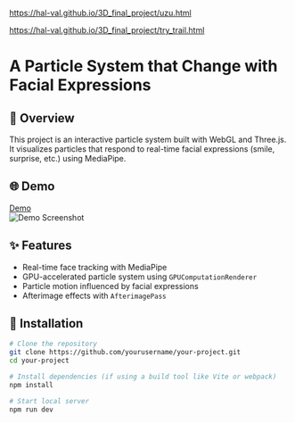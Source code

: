https://hal-val.github.io/3D_final_project/uzu.html 

https://hal-val.github.io/3D_final_project/try_trail.html


# A Particle System that Change with Facial Expressions


## 📖 Overview
This project is an interactive particle system built with WebGL and Three.js. It visualizes particles that respond to real-time facial expressions (smile, surprise, etc.) using MediaPipe.

## 🌐 Demo
[Demo](https://hal-val.github.io/3D_final_project/ParticleSystem.html)  
![Demo Screenshot](./screenshot.png)

## ✨ Features
- Real-time face tracking with MediaPipe
- GPU-accelerated particle system using `GPUComputationRenderer`
- Particle motion influenced by facial expressions
- Afterimage effects with `AfterimagePass`

## 🚀 Installation

```bash
# Clone the repository
git clone https://github.com/yourusername/your-project.git
cd your-project

# Install dependencies (if using a build tool like Vite or webpack)
npm install

# Start local server
npm run dev
